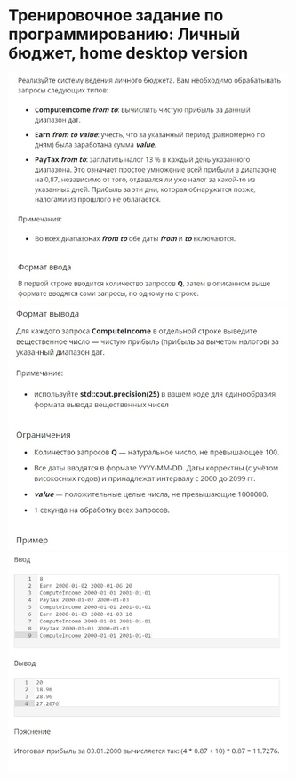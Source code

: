 # Тренировочное задание по программированию: Личный бюджет, home desktop version
![image](./../../assets/476.jpg)
![image](./../../assets/477.jpg)
![image](./../../assets/478.jpg)
